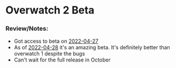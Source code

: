 # Overwatch 2 Beta

### Review/Notes:

- Got access to beta on [2022-04-27](2022-04-27.md)
- As of [2022-04-28](2022-04-28.md) it's an amazing beta. It's definitely better than overwatch 1 despite the bugs
- Can't wait for the full release in October